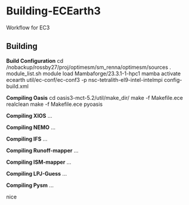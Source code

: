 # Building-ECEarth3

Workflow for EC3

## Building

**Build Configuration**
cd /nobackup/rossby27/proj/optimesm/sm_renna/optimesm/sources
    . module_list.sh 
    module load Mambaforge/23.3.1-1-hpc1 
    mamba activate ecearth
    util/ec-conf/ec-conf3 -p nsc-tetralith-el9-intel-intelmpi config-build.xml

**Compiling Oasis**
    cd oasis3-mct-5.2/util/make_dir/
    make -f Makefile.ece realclean
    make -f Makefile.ece pyoasis

**Compiling XIOS**
    ...

**Compiling NEMO**
    ...

**Compiling IFS**
    ...

**Compiling Runoff-mapper**
    ...

**Compiling ISM-mapper**
    ...

**Compiling LPJ-Guess**
    ...

**Compiling Pysm**
    ...
    
nice
